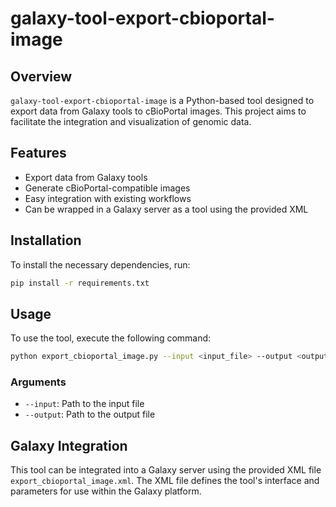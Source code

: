 # galaxy-tool-export-cbioportal-image

## Overview
`galaxy-tool-export-cbioportal-image` is a Python-based tool designed to export data from Galaxy tools to cBioPortal images. This project aims to facilitate the integration and visualization of genomic data.

## Features
- Export data from Galaxy tools
- Generate cBioPortal-compatible images
- Easy integration with existing workflows
- Can be wrapped in a Galaxy server as a tool using the provided XML

## Installation
To install the necessary dependencies, run:
```bash
pip install -r requirements.txt
```

## Usage
To use the tool, execute the following command:
```bash
python export_cbioportal_image.py --input <input_file> --output <output_file>
```

### Arguments
- `--input`: Path to the input file
- `--output`: Path to the output file

## Galaxy Integration
This tool can be integrated into a Galaxy server using the provided XML file `export_cbioportal_image.xml`. The XML file defines the tool's interface and parameters for use within the Galaxy platform.
